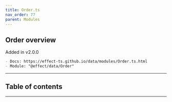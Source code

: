 ```yaml
---
title: Order.ts
nav_order: 77
parent: Modules
---
```


## Order overview

Added in v2.0.0

```md
- Docs: https://effect-ts.github.io/data/modules/Order.ts.html
- Module: "@effect/data/Order"
```

---

<h2 class="text-delta">Table of contents</h2>

---
